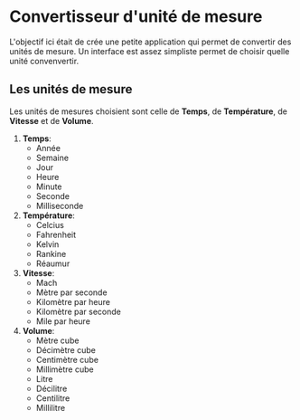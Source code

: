 # Convertisseur d'unité de mesure  
  L'objectif ici était de crée une petite application qui permet de convertir des unités de mesure. 
  Un interface est assez simpliste permet de choisir quelle unité convenvertir. 
    
  ##  Les unités de mesure
  Les unités de mesures choisient sont celle de **Temps**, de **Température**, de **Vitesse** et de **Volume**.  

  1. **Temps**:  
      * Année
      * Semaine
      * Jour
      * Heure
      * Minute
      * Seconde
      * Milliseconde  
  2. **Température**:  
      * Celcius
      * Fahrenheit
      * Kelvin
      * Rankine
      * Réaumur
  3. **Vitesse**:  
      * Mach
      * Mètre par seconde
      * Kilomètre par heure
      * Kilomètre par seconde
      * Mile par heure
  4. **Volume**:  
      * Mètre cube
      * Décimètre cube
      * Centimètre cube
      * Millimètre cube
      * Litre
      * Décilitre
      * Centilitre
      * Millilitre     


  